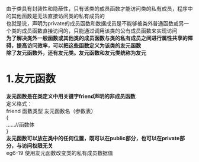 由于类具有封装性和隐蔽性，只有该类的成员函数才能访问类的私有成员，程序中的其他函数是无法直接访问类的私有成员的  
也就是说，声明为private的成员函数和数据成员是不能够被类外普通函数或另一个类的成员函数直接访问的，只能通过调用该类的公有成员函数来实现访问  
**为了解决类外一般函数或其他类的成员函数与类的私有成员之间进行属性共享的障碍，提高访问效率，可以把这些函数定义为该类的友元函数**  
**除了友元函数外，还有友元类。友元函数和友元类统称为友元**  
# 1.友元函数
**友元函数是在类定义中用关键字friend声明的非成员函数**  
定义格式：  
friend 函数类型 友元函数名（参数表）  
{  
……//函数体  
}  
**友元函数可以放在类中的任何位置，既可以在public部分，也可以在private部分，与访问权限无关**  
eg6-19 使用友元函数改变类的私有成员数据值  
